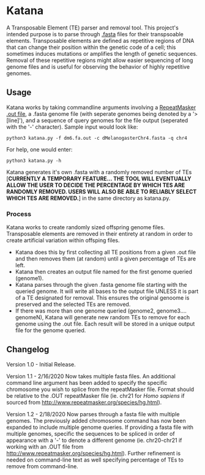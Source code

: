 # Katana
A Transposable Element (TE) parser and removal tool. This project's intended purpose is to parse through [.fasta](https://en.wikipedia.org/wiki/FASTA_format) files for their transpsoable elements. Transposable elements are defined as repetitive regions of DNA that can change their position within the genetic code of a cell; this sometimes induces mutations or amplifies the length of genetic sequences. Removal of these repetitive regions might allow easier sequencing of long genome files and is useful for observing the behavior of highly repetitive genomes.

## Usage
Katana works by taking commandline arguments involving a [RepeatMasker .out file](https://www.repeatmasker.org/webrepeatmaskerhelp.html#reading), a .fasta genome file (with seperate genomes being denoted by a '>[line]'), and a sequence of query genomes for the file output (seperated with the '-' character). Sample input would look like:

`python3 katana.py -f dm6.fa.out -c dMelanogasterChr4.fasta -q chr4`

For help, one would enter:

`python3 katana.py -h`

Katana generates it's own .fasta with a randomly removed number of TEs [**CURRENTLY A TEMPORARY FEATURE... THE TOOL WILL EVENTUALLY ALLOW THE USER TO DECIDE THE PERCENTAGE BY WHICH TES ARE RANDOMLY REMOVED. USERS WILL ALSO BE ABLE TO RELIABLY SELECT WHICH TES ARE REMOVED.**] in the same directory as katana.py.

### Process

Katana works  to create randomly sized offspring genome files. Transposable elements are removed in their entirety at random in order to create artificial variation within offsping files. 
* Katana does this by first collecting all TE positions from a given .out file and then removes them (at random) until a given percentage of TEs are left. 
* Katana then creates an output file named for the first genome queried (genome1).
* Katana parses through the given .fasta genome file starting with the queried genome. It will write all bases to the output file UNLESS it is part of a TE designated for removal. This ensures the original genoome is preserved and the selected TEs are removed.
* If there was more than one genome queried (genome2, genome3.... genomeN), Katana will generate new random TEs to remove for each genome using the .out file. Each result will be stored in a unique output file for the genome queried.

## Changelog
Version 1.0 - Initial Release.

Version 1.1 - 2/16/2020 Now takes multiple fasta files. An additional command line argument has been added to specify the specific chromosome you wish to splice from the repeatMasker file. Format should be relative to the .OUT repeatMasker file (ie. chr21 for <em>Homo sapiens</em> if sourced from http://www.repeatmasker.org/species/hg.html).

Version 1.2 - 2/18/2020 Now parses through a fasta file with multiple genomes. The previously added chromosome command has now been expanded to include multiple genome queries. If providing a fasta file with multiple genomes, specific the sequences to be spliced in order of appearance with a '-' to denote a different genome (ie. chr20-chr21 if working with an .OUT file from http://www.repeatmasker.org/species/hg.html). Further refinement is needed on command-line text as well specifying percentage of TEs to remove from command-line.
